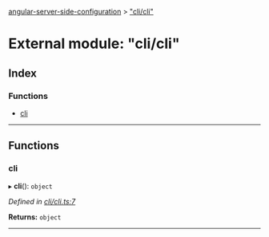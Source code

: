 [angular-server-side-configuration](../README.md) > ["cli/cli"](../modules/_cli_cli_.md)

# External module: "cli/cli"

## Index

### Functions

* [cli](_cli_cli_.md#cli)

---

## Functions

<a id="cli"></a>

###  cli

▸ **cli**(): `object`

*Defined in [cli/cli.ts:7](https://github.com/kyubisation/angular-server-side-configuration/blob/c276a03/src/cli/cli.ts#L7)*

**Returns:** `object`

___

